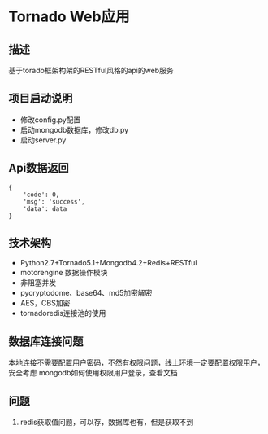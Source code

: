 # Tornado Web应用

## 描述
基于torado框架构架的RESTful风格的api的web服务

## 项目启动说明
- 修改config.py配置
- 启动mongodb数据库，修改db.py
- 启动server.py

## Api数据返回
```
{
    'code': 0,
    'msg': 'success',
    'data': data
}
```

## 技术架构
- Python2.7+Tornado5.1+Mongodb4.2+Redis+RESTful
- motorengine 数据操作模块
- 非阻塞并发
- pycryptodome、base64、md5加密解密
- AES，CBS加密
- tornadoredis连接池的使用

## 数据库连接问题
本地连接不需要配置用户密码，不然有权限问题，线上环境一定要配置权限用户，安全考虑
mongodb如何使用权限用户登录，查看文档

## 问题
1. redis获取值问题，可以存，数据库也有，但是获取不到
